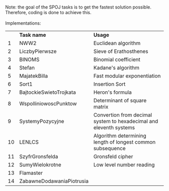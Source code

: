 <br>Note: the goal of the SPOJ tasks is to get the fastest solution possible. Therefore, coding is done to achieve this.
<br>
<br>Implementations:
<br>
<table>
   <tr>
      <td> </td> <td><B>Task name</td> <td><B>Usage</td>
   </tr>
   <tr>
      <td>1</td> <td>NWW2</td> <td>Euclidean algorithm</td>
   </tr>
   <tr>
      <td>2</td> <td>LiczbyPierwsze</td> <td>Sieve of Erathosthenes</td>
   </tr>
   <tr>
      <td>3</td> <td>BINOMS</td> <td>Binomial coefficient</td>
   </tr>
   <tr>
      <td>4</td> <td>Stefan</td> <td>Kadane's algorithm</td>
   </tr>
    <tr>
      <td>5</td> <td>MajatekBilla</td> <td>Fast modular exponentiation</td>
   </tr>
    <tr>
      <td>6</td> <td>Sort1</td> <td>Insertion Sort</td>
   </tr>
   <tr>
      <td>7</td> <td>BajtockieSwietoTrojkata</td> <td>Heron's formula</td>
   </tr>
   <tr>
      <td>8</td> <td>WspolliniowoscPunktow</td> <td>Determinant of square matrix</td>
   </tr>
    <tr>
      <td>9</td> <td>SystemyPozycyjne</td> <td>Convertion from decimal system to hexadecimal and eleventh systems</td>
   </tr>
   <tr>
      <td>10</td> <td>LENLCS</td> <td>Algorithm determining length of longest common subsequence</td>
   </tr>
   <tr>
      <td>11</td> <td>SzyfrGronsfelda</td> <td>Gronsfeld cipher</td>
   </tr>
   <tr>
      <td>12</td> <td>SumyWielokrotne</td> <td>Low level number reading</td>
   </tr>
   <tr>
      <td>13</td> <td>Flamaster</td> <td> </td>
   </tr>
   <tr>
      <td>14</td> <td>ZabawneDodawaniaPiotrusia</td> <td> </td>
   </tr>
   
</table>
